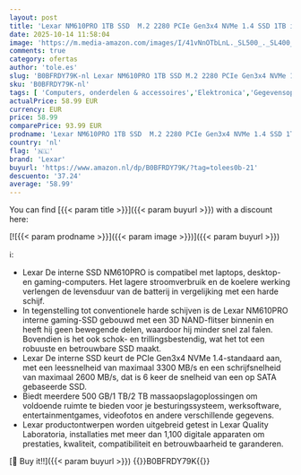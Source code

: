 ```yaml
---
layout: post
title: 'Lexar NM610PRO 1TB SSD  M.2 2280 PCIe Gen3x4 NVMe 1.4 SSD 1TB intern  tot 3300 MB/s lezen  2600 MB/s schrijven  3D NAND Flash interne SSD-schijven voor Notebook  Desktop  PC'
date: 2025-10-14 11:58:04
image: 'https://m.media-amazon.com/images/I/41vNnOTbLnL._SL500_._SL400_.jpg'
comments: true
category: ofertas
author: 'tole.es'
slug: 'B0BFRDY79K-nl Lexar NM610PRO 1TB SSD M.2 2280 PCIe Gen3x4 NVMe 1.4 SSD...'
sku: 'B0BFRDY79K-nl'
tags: [ 'Computers, onderdelen & accessoires','Elektronica','Gegevensopslag','Interne SSDs','Interne dataopslag','lexar','🇳🇱', ]
actualPrice: 58.99 EUR
currency: EUR
price: 58.99
comparePrice: 93.99 EUR
prodname: 'Lexar NM610PRO 1TB SSD  M.2 2280 PCIe Gen3x4 NVMe 1.4 SSD 1TB intern  tot 3300 MB/s lezen  2600 MB/s schrijven  3D NAND Flash interne SSD-schijven voor Notebook  Desktop  PC'
country: 'nl'
flag: '🇳🇱'
brand: 'Lexar'
buyurl: 'https://www.amazon.nl/dp/B0BFRDY79K/?tag=tolees0b-21'
descuento: '37.24'
average: '58.99'
---
```


You can find [{{< param title >}}]({{< param buyurl >}}) with a discount here:

[![{{< param prodname >}}]({{< param image >}})]({{< param buyurl >}})

ℹ️:

- Lexar De interne SSD NM610PRO is compatibel met laptops, desktop- en gaming-computers. Het lagere stroomverbruik en de koelere werking verlengen de levensduur van de batterij in vergelijking met een harde schijf.
- In tegenstelling tot conventionele harde schijven is de Lexar NM610PRO interne gaming-SSD gebouwd met een 3D NAND-flitser binnenin en heeft hij geen bewegende delen, waardoor hij minder snel zal falen. Bovendien is het ook schok- en trillingsbestendig, wat het tot een robuuste en betrouwbare SSD maakt.
- Lexar De interne SSD keurt de PCIe Gen3x4 NVMe 1.4-standaard aan, met een leessnelheid van maximaal 3300 MB/s en een schrijfsnelheid van maximaal 2600 MB/s, dat is 6 keer de snelheid van een op SATA gebaseerde SSD.
- Biedt meerdere 500 GB/1 TB/2 TB massaopslagoplossingen om voldoende ruimte te bieden voor je besturingssysteem, werksoftware, entertainmentgames, videofotos en andere verschillende gegevens.
- Lexar productontwerpen worden uitgebreid getest in Lexar Quality Laboratoria, installaties met meer dan 1,100 digitale apparaten om prestaties, kwaliteit, compatibiliteit en betrouwbaarheid te garanderen.

[🛒 Buy it!!]({{< param buyurl >}})
{{<world>}}B0BFRDY79K{{</world>}}
